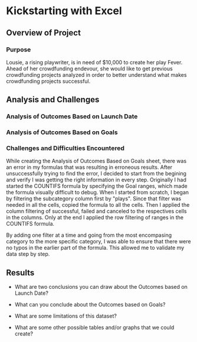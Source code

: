 # Kickstarting with Excel

## Overview of Project

### Purpose

Lousie, a rising playwriter, is in need of $10,000 to create her play Fever. Ahead of her crowdfunding endevour, she would like to get previous crowdfunding projects analyzed in order to better understand what makes crowdfunding projects successful. 

## Analysis and Challenges

### Analysis of Outcomes Based on Launch Date

### Analysis of Outcomes Based on Goals

### Challenges and Difficulties Encountered

While creating the Analysis of Outcomes Based on Goals sheet, there was an error in my formulas that was resulting in erroneous results. After unsuccessfully trying to find the error, I decided to start from the begining and verify I was getting the right information in every step. Originally I had started the COUNTIFS formula by specifying the Goal ranges, which made the formula visually difficult to debug. When I started from scratch, I began by filtering the subcategory column first by "plays". Since that filter was needed in all the cells, copied the formula to all the cells. Then I applied the column filtering of successful, failed and canceled to the respectives cells in the columns. Only at the end I applied the row filtering of ranges in the COUNTIFS formula.

By adding one filter at a time and going from the most encompasing category to the more specific category, I was able to ensure that there were no typos in the earlier part of the formula. This allowed me to validate my data step by step. 

## Results

- What are two conclusions you can draw about the Outcomes based on Launch Date?

- What can you conclude about the Outcomes based on Goals?

- What are some limitations of this dataset?

- What are some other possible tables and/or graphs that we could create?
